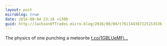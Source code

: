 ```yaml
---
layout: post
microblog: true
date: 2016-08-04 23:18 +1300
guid: http://JacksonOfTrades.micro.blog/2016/08/04/t761144387225153536.html
---
```

The physics of one punching a meteorite [t.co/1GBLUeMFj...](https://t.co/1GBLUeMFjd)
